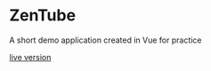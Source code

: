 # ZenTube 

A short demo application created in Vue for practice

[live version](https://brian-greeson.github.io/video-browser/) 

